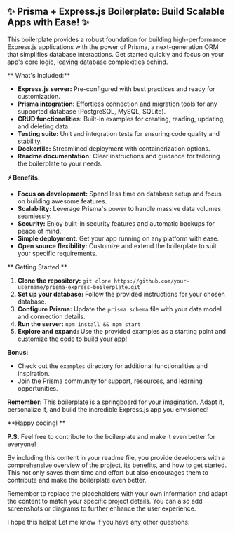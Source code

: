 ## ✨ Prisma + Express.js Boilerplate: Build Scalable Apps with Ease! ✨

This boilerplate provides a robust foundation for building high-performance Express.js applications with the power of Prisma, a next-generation ORM that simplifies database interactions. Get started quickly and focus on your app's core logic, leaving database complexities behind.

** What's Included:**

* **Express.js server:** Pre-configured with best practices and ready for customization.
* **Prisma integration:** Effortless connection and migration tools for any supported database (PostgreSQL, MySQL, SQLite).
* **CRUD functionalities:** Built-in examples for creating, reading, updating, and deleting data.
* **Testing suite:** Unit and integration tests for ensuring code quality and stability.
* **Dockerfile:** Streamlined deployment with containerization options.
* **Readme documentation:** Clear instructions and guidance for tailoring the boilerplate to your needs.

**⚡ Benefits:**

* **Focus on development:** Spend less time on database setup and focus on building awesome features.
* **Scalability:** Leverage Prisma's power to handle massive data volumes seamlessly.
* **Security:** Enjoy built-in security features and automatic backups for peace of mind.
* **Simple deployment:** Get your app running on any platform with ease.
* **Open source flexibility:** Customize and extend the boilerplate to suit your specific requirements.

** Getting Started:**

1. **Clone the repository:** `git clone https://github.com/your-username/prisma-express-boilerplate.git`
2. **Set up your database:** Follow the provided instructions for your chosen database.
3. **Configure Prisma:** Update the `prisma.schema` file with your data model and connection details.
4. **Run the server:** `npm install && npm start`
5. **Explore and expand:** Use the provided examples as a starting point and customize the code to build your app!

**Bonus:**

* Check out the `examples` directory for additional functionalities and inspiration.
* Join the Prisma community for support, resources, and learning opportunities.

**Remember:** This boilerplate is a springboard for your imagination. Adapt it, personalize it, and build the incredible Express.js app you envisioned!

**Happy coding! **

**P.S.** Feel free to contribute to the boilerplate and make it even better for everyone!


By including this content in your readme file, you provide developers with a comprehensive overview of the project, its benefits, and how to get started. This not only saves them time and effort but also encourages them to contribute and make the boilerplate even better.

Remember to replace the placeholders with your own information and adapt the content to match your specific project details. You can also add screenshots or diagrams to further enhance the user experience.

I hope this helps! Let me know if you have any other questions.

